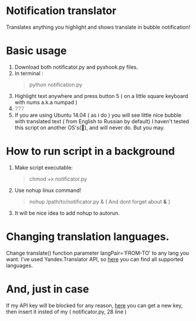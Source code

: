 # Notification translator

Translates anything you highlight and shows translate in bubble notification!

# Basic usage

1. Download both notificator.py and pyxhook.py files.
2. In terminal :
   > python notification.py 
3. Highlight text anywhere and press button 5 ( on a little square keyboard with nums a.k.a numpad )
4. :grey_question::grey_question::grey_question:
5. If you are using Ubuntu 14.04 ( as i do ) you will see little nice bubble with translated text
   ( from English to Russian by default)
 I haven't tested this script on another OS's(:clap:), and will never do. But you may.

# How to run script in a background

1. Make script executable:
   > chmod +x notificator.py
2. Use nohup linux command!
   > nohup /path/to/notificator.py & 
   ( And dont forget about **&** )
3. It will be nice idea to add nohup to autorun.

# Changing translation languages.

 Change translate() function parameter langPair='FROM-TO' to any lang you want.
 I've used Yandex.Translator API, so [here](https://tech.yandex.com/translate/doc/dg/concepts/api-overview-docpage/) you can find all supported languages.
 
# And, just in case
  If my API key will be blocked for any reason, [here](https://tech.yandex.com/keys/get/?service=trnsl) you can get a new key, then insert it insted of my ( notificator.py, 28 line )
